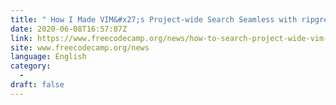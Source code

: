 ```yaml
---
title: " How I Made VIM&#x27;s Project-wide Search Seamless with ripgrep "
date: 2020-06-08T16:57:07Z
link: https://www.freecodecamp.org/news/how-to-search-project-wide-vim-ripgrep-ack/?utm_medium=RSS&utm_source=news.12bit.vn
site: www.freecodecamp.org/news
language: English
category:
  -   
draft: false
---
```

